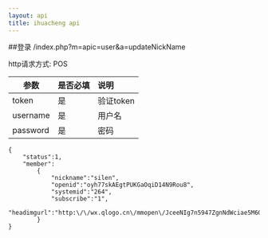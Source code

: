 ```yaml
---
layout: api
title: ihuacheng api
---
```




##登录
/index.php?m=apic=user&a=updateNickName

http请求方式: POS

| 参数        | 是否必填        |  说明 |
| ------------- |:-------------|:-------------|
|token| 是 | 验证token
|username| 是 | 用户名
|password| 是 | 密码
```
{
    "status":1,
    "member":
        {
            "nickname":"silen",
            "openid":"oyh77skAEgtPUKGaOqiD14N9Rou8",
            "systemid":"264",
            "subscribe":"1",
            "headimgurl":"http:\/\/wx.qlogo.cn\/mmopen\/JceeNIg7n5947ZgnNdWciae5M6GQ5d27dDmHUE4wyxq4KFVEJM10f4TPibUmVAr2XvNzkPq93rwojL6Jcx8B28xHwRb0xNevTs\/0"
        }
}
```

